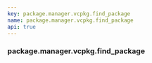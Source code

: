 ```yaml
---
key: package.manager.vcpkg.find_package
name: package.manager.vcpkg.find_package
api: true
---
```


### package.manager.vcpkg.find_package
